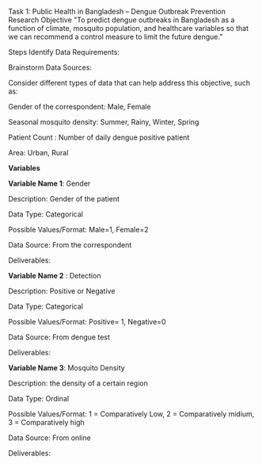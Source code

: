 Task 1: Public Health in Bangladesh – Dengue Outbreak Prevention
Research Objective
"To predict dengue outbreaks in Bangladesh as a function of climate, mosquito population, and healthcare variables so that we can recommend a control measure to limit the future dengue."

Steps
Identify Data Requirements:

Brainstorm Data Sources:


Consider different types of data that can help address this objective, such as:


Gender of the correspondent: Male, Female

Seasonal mosquito density: Summer, Rainy, Winter, Spring

Patient Count : Number of daily dengue positive patient

Area: Urban, Rural


**Variables**

**Variable Name 1**: Gender


Description: Gender of the patient


Data Type: Categorical


Possible Values/Format: Male=1, Female=2

Data Source: From the correspondent

Deliverables:


**Variable Name 2** : Detection


Description: Positive or Negative


Data Type: Categorical


Possible Values/Format: Positive= 1, Negative=0


Data Source: From dengue test


Deliverables:



**Variable Name 3**: Mosquito Density


Description: the density of a certain region


Data Type: Ordinal


Possible Values/Format: 1 = Comparatively Low, 2 = Comparatively midium, 3 = Comparatively high


Data Source: From online


Deliverables:

